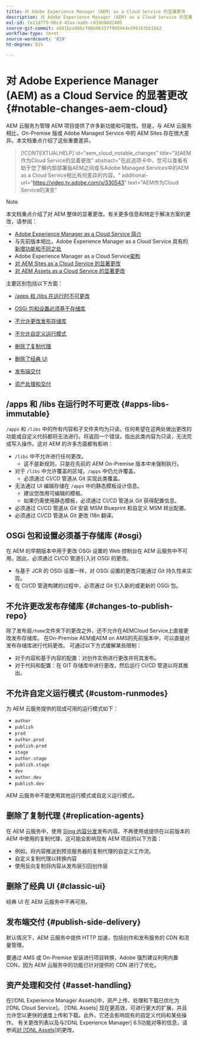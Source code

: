 ```yaml
---
title: 对 Adobe Experience Manager (AEM) as a Cloud Service 的显著更改
description: 对 Adobe Experience Manager (AEM) as a Cloud Service 的显著更改
exl-id: fe11d779-66cd-45aa-aa6b-c819b88d2405
source-git-commit: ab81bca96bcf06b06357f900464e999163bb1bb2
workflow-type: tm+mt
source-wordcount: '819'
ht-degree: 81%

---
```


# 对 Adobe Experience Manager (AEM) as a Cloud Service 的显著更改 {#notable-changes-aem-cloud}

AEM 云服务为管理 AEM 项目提供了许多新功能和可能性。但是，与 AEM 云服务相比，On-Premise 版或 Adobe Managed Service 中的 AEM Sites 存在很大差异。本文档重点介绍了这些重要差异。

>[!CONTEXTUALHELP]
>id="aem_cloud_notable_changes"
>title="对AEM作为Cloud Service的显着更改"
>abstract="在此选项卡中，您可以查看有助于您了解内部部署版AEM之间或与Adobe Managed Services中的AEM as a Cloud Service相比有何差异的内容。"
>additional-url="https://video.tv.adobe.com/v/330543" text="AEM作为Cloud Service的演变"


>[!NOTE]
>本文档重点介绍了对 AEM 整体的显著更改。有关更多信息和特定于解决方案的更改，请参阅：
>
>* [Adobe Experience Manager as a Cloud Service 简介](/help/overview/introduction.md)
>* 与先前版本相比，Adobe Experience Manager as a Cloud Service 具有的[新增功能和不同之处](/help/overview/what-is-new-and-different.md)
>* Adobe Experience Manager as a Cloud Service[架构](/help/overview/architecture.md)
>* [对 AEM Sites as a Cloud Service 的显著更改](/help/sites-cloud/sites-cloud-changes.md)
>* [对 AEM Assets as a Cloud Service 的显著更改](/help/assets/assets-cloud-changes.md)


主要区别包括以下方面：

* [/apps 和 /libs 在运行时不可更改](#apps-libs-immutable)

* [OSGi 包和设置必须基于存储库](#osgi)

* [不允许更改发布存储库](#changes-to-publish-repo)

* [不允许自定义运行模式](#custom-runmodes)

* [删除了复制代理](#replication-agents)

* [删除了经典 UI](#classic-ui)

* [发布端交付](#publish-side-delivery)

* [资产处理和交付](#asset-handling)

## /apps 和 /libs 在运行时不可更改 {#apps-libs-immutable}

`/apps` 和 `/libs` 中的所有内容和子文件夹均为只读。任何希望在这两处做出更改的功能或自定义代码都将无法进行。将返回一个错误，指出此类内容为只读，无法完成写入操作。这对 AEM 的许多方面都有影响：

* `/libs` 中不允许进行任何更改。
   * 这不是新规则，只是在先前的 AEM On-Premise 版本中未强制执行。
* 对于 `/libs` 中允许覆盖的区域，`/apps` 中仍允许覆盖。
   * 必须通过 CI/CD 管道从 Git 实现此类覆盖。
* 无法通过 UI 编辑存储在 `/apps` 中的静态模板设计信息。
   * 建议您改用可编辑的模板。
   * 如果仍需使用静态模板，必须通过 CI/CD 管道从 Git 获得配置信息。
* 必须通过 CI/CD 管道从 Git 安装 MSM Blueprint 和自定义 MSM 转出配置。
* 必须通过 CI/CD 管道从 Git 更改 I18n 翻译。

## OSGi 包和设置必须基于存储库 {#osgi}

在 AEM 的早期版本中用于更改 OSGi 设置的 Web 控制台在 AEM 云服务中不可用。因此，必须通过 CI/CD 管道引入对 OSGi 的更改。

* 与基于 JCR 的 OSGi 设置一样，对 OSGi 设置的更改只能通过 Git 持久性来实现。
* 在 CI/CD 管道构建的过程中，必须通过 Git 引入新的或更新的 OSGi 包。

## 不允许更改发布存储库 {#changes-to-publish-repo}

除了发布层`/home`文件夹下的更改之外，还不允许在AEMCloud Service上直接更改发布存储库。 在On-Premise AEM或AEM on AMS的先前版本中，可以直接对发布存储库进行代码更改。 可通过以下方式缓解某些限制：

* 对于内容和基于内容的配置：对创作实例进行更改并将其发布。
* 对于代码和配置：在 GIT 存储库中进行更改，然后运行 CI/CD 管道以将其推出。

## 不允许自定义运行模式 {#custom-runmodes}

为 AEM 云服务提供的现成可用的运行模式如下：

* `author`
* `publish`
* `prod`
* `author.prod`
* `publish.prod`
* `stage`
* `author.stage`
* `publish.stage`
* `dev`
* `author.dev`
* `publish.dev`

AEM 云服务中不能使用其他运行模式或自定义运行模式。

## 删除了复制代理 {#replication-agents}

在 AEM 云服务中，使用 [Sling 内容分发](https://sling.apache.org/documentation/bundles/content-distribution.html)发布内容。不再使用或提供在以前版本的 AEM 中使用的复制代理，这可能会影响现有 AEM 项目的以下方面：

* 例如，将内容推送到预览服务器的复制代理的自定义工作流。
* 自定义复制代理以转换内容
* 使用反向复制将内容从发布层引回创作层

## 删除了经典 UI {#classic-ui}

经典 UI 在 AEM 云服务中不再可用。

## 发布端交付 {#publish-side-delivery}

默认情况下，AEM 云服务中提供 HTTP 加速，包括创作和发布服务的 CDN 和流量管理。

要通过 AMS 或 On-Premise 安装进行项目转换，Adobe 强烈建议利用内置 CDN，因为 AEM 云服务中的功能已针对提供的 CDN 进行了优化。

## 资产处理和交付 {#asset-handling}

在[!DNL Experience Manager Assets]中，资产上传、处理和下载已优化为[!DNL Cloud Service]。 [!DNL Assets] 现在更高效，可进行更大的扩展，并且允许您以更快的速度上传和下载。此外，它还会影响现有的自定义代码和某些操作。 有关更改列表以及与[!DNL Experience Manager] 6.5功能对等的信息，请参阅[对 [!DNL Assets]](/help/assets/assets-cloud-changes.md)的更改。
